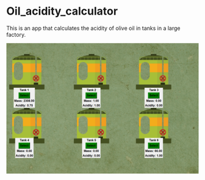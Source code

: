 # Oil_acidity_calculator
This is an app that calculates the acidity of olive oil in tanks in a large  factory.

![alt text](https://github.com/sotosbarl/Oil_acidity_calculator/blob/main/oil.png)

